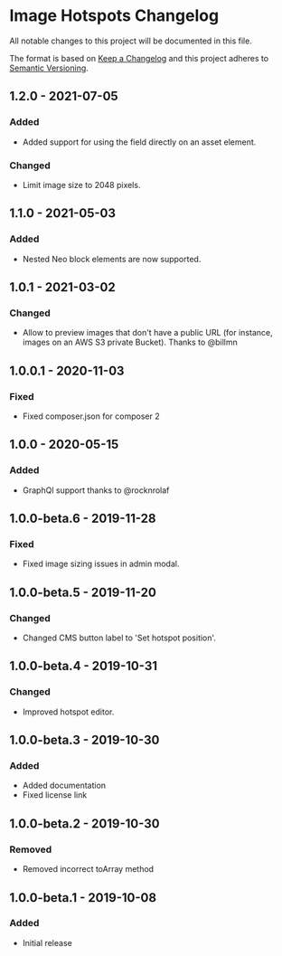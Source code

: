 # Image Hotspots Changelog

All notable changes to this project will be documented in this file.

The format is based on [Keep a Changelog](http://keepachangelog.com/) and this project adheres to [Semantic Versioning](http://semver.org/).
## 1.2.0 - 2021-07-05
### Added
- Added support for using the field directly on an asset element.
### Changed
- Limit image size to 2048 pixels.
## 1.1.0 - 2021-05-03
### Added
- Nested Neo block elements are now supported.

## 1.0.1 - 2021-03-02
### Changed
- Allow to preview images that don't have a public URL (for instance, images on an AWS S3 private Bucket). Thanks to @billmn

## 1.0.0.1 - 2020-11-03
### Fixed
- Fixed composer.json for composer 2

## 1.0.0 - 2020-05-15
### Added
- GraphQl support thanks to @rocknrolaf

## 1.0.0-beta.6 - 2019-11-28
### Fixed
- Fixed image sizing issues in admin modal.

## 1.0.0-beta.5 - 2019-11-20
### Changed
- Changed CMS button label to 'Set hotspot position'.

## 1.0.0-beta.4 - 2019-10-31
### Changed
- Improved hotspot editor.

## 1.0.0-beta.3 - 2019-10-30
### Added
- Added documentation
- Fixed license link

## 1.0.0-beta.2 - 2019-10-30
### Removed
- Removed incorrect toArray method

## 1.0.0-beta.1 - 2019-10-08
### Added
- Initial release
